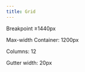 ```yaml
---
title: Grid
---
```

Breakpoint ≥1440px

Max-width Container:  1200px

Columns:  12

Gutter width:  20px
